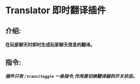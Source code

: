 # Translator 即时翻译插件

## 介绍:

#### 在玩家聊天时即时生成玩家聊天信息的翻译。

## 指令:

##### 插件只有 **`/transltoggle`** 一条指令,作用是切换翻译器的开关状态。

